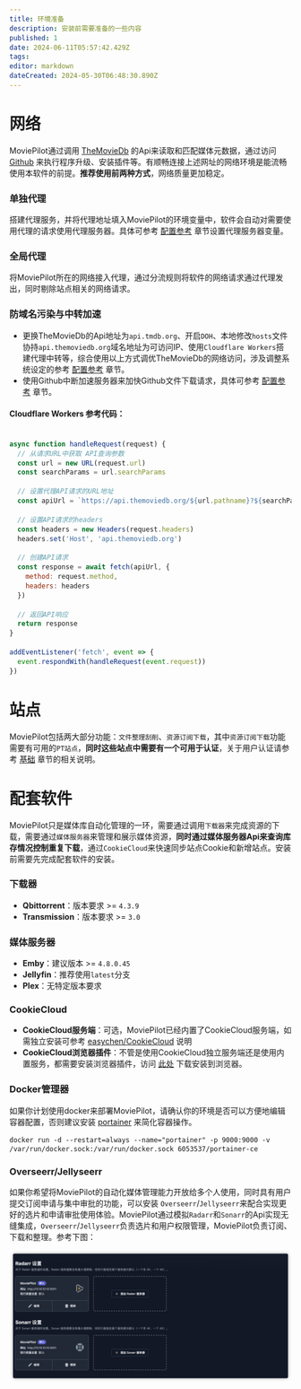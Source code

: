 ```yaml
---
title: 环境准备
description: 安装前需要准备的一些内容
published: 1
date: 2024-06-11T05:57:42.429Z
tags: 
editor: markdown
dateCreated: 2024-05-30T06:48:30.890Z
---
```


# 网络
MoviePilot通过调用 [TheMovieDb](https://api.themoviedb.org) 的Api来读取和匹配媒体元数据，通过访问 [Github](https://github.com) 来执行程序升级、安装插件等。有顺畅连接上述网址的网络环境是能流畅使用本软件的前提。**推荐使用前两种方式**，网络质量更加稳定。

### 单独代理
搭建代理服务，并将代理地址填入MoviePilot的环境变量中，软件会自动对需要使用代理的请求使用代理服务器。具体可参考 [配置参考](/configuration) 章节设置代理服务器变量。
### 全局代理
将MoviePilot所在的网络接入代理，通过分流规则将软件的网络请求通过代理发出，同时剔除站点相关的网络请求。
### 防域名污染与中转加速
- 更换TheMovieDb的Api地址为`api.tmdb.org`、开启`DOH`、本地修改`hosts`文件协持`api.themoviedb.org`域名地址为可访问IP、使用`Cloudflare Workers`搭建代理中转等，综合使用以上方式调优TheMovieDb的网络访问，涉及调整系统设定的参考 [配置参考](/configuration) 章节。
- 使用Github中断加速服务器来加快Github文件下载请求，具体可参考 [配置参考](/configuration) 章节。

#### Cloudflare Workers 参考代码：
```javascript

async function handleRequest(request) {
  // 从请求URL中获取 API查询参数
  const url = new URL(request.url)
  const searchParams = url.searchParams

  // 设置代理API请求的URL地址
  const apiUrl = `https://api.themoviedb.org/${url.pathname}?${searchParams.toString()}`

  // 设置API请求的headers
  const headers = new Headers(request.headers)
  headers.set('Host', 'api.themoviedb.org')
  
  // 创建API请求
  const response = await fetch(apiUrl, {
    method: request.method,
    headers: headers
  })

  // 返回API响应
  return response
}

addEventListener('fetch', event => {
  event.respondWith(handleRequest(event.request))
})
```


# 站点
MoviePilot包括两大部分功能：`文件整理刮削`、`资源订阅下载`，其中`资源订阅下载`功能需要有可用的`PT站点`，**同时这些站点中需要有一个可用于认证**，关于用户认证请参考 [基础](/basic) 章节的相关说明。

# 配套软件
MoviePilot只是媒体库自动化管理的一环，需要通过调用`下载器`来完成资源的下载，需要通过`媒体服务器`来管理和展示媒体资源，**同时通过媒体服务器Api来查询库存情况控制重复下载**，通过`CookieCloud`来快速同步站点Cookie和新增站点。安装前需要先完成配套软件的安装。

### 下载器
- **Qbittorrent**：版本要求 >= `4.3.9`
- **Transmission**：版本要求 >= `3.0`

### 媒体服务器
- **Emby**：建议版本 >= `4.8.0.45`
- **Jellyfin**：推荐使用`latest`分支
- **Plex**：无特定版本要求

### CookieCloud
- **CookieCloud服务端**：可选，MoviePilot已经内置了CookieCloud服务端，如需独立安装可参考 [easychen/CookieCloud](https://github.com/easychen/CookieCloud) 说明
- **CookieCloud浏览器插件**：不管是使用CookieCloud独立服务端还是使用内置服务，都需要安装浏览器插件，访问 [此处](https://github.com/easychen/CookieCloud/releases) 下载安装到浏览器。

### Docker管理器
如果你计划使用docker来部署MoviePilot，请确认你的环境是否可以方便地编辑容器配置，否则建议安装 [portainer](https://github.com/portainer/portainer) 来简化容器操作。
```shell
docker run -d --restart=always --name="portainer" -p 9000:9000 -v /var/run/docker.sock:/var/run/docker.sock 6053537/portainer-ce

```

### Overseerr/Jellyseerr
如果你希望将MoviePilot的自动化媒体管理能力开放给多个人使用，同时具有用户提交订阅申请与集中审批的功能，可以安装 `Overseerr`/`Jellyseerr`来配合实现更好的选片和申请审批使用体验。MoviePilot通过模拟`Radarr`和`Sonarr`的Api实现无缝集成，`Overseerr`/`Jellyseerr`负责选片和用户权限管理，MoviePilot负责订阅、下载和整理。参考下图：

![seerr.png](/seerr.png)